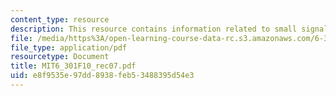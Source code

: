 ```yaml
---
content_type: resource
description: This resource contains information related to small signal equivalents.
file: /media/https%3A/open-learning-course-data-rc.s3.amazonaws.com/6-301-solid-state-circuits-fall-2010/e8f9535e97dd8938feb53488395d54e3_MIT6_301F10_rec07.pdf
file_type: application/pdf
resourcetype: Document
title: MIT6_301F10_rec07.pdf
uid: e8f9535e-97dd-8938-feb5-3488395d54e3
---
```

